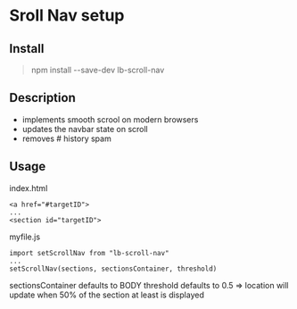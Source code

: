 # Sroll Nav setup

## Install 
>npm install --save-dev lb-scroll-nav

## Description
- implements smooth scrool on modern browsers
- updates the navbar state on scroll
- removes # history spam

## Usage
index.html
```
<a href="#targetID">
...
<section id="targetID">
```

myfile.js
```
import setScrollNav from "lb-scroll-nav"
...
setScrollNav(sections, sectionsContainer, threshold)
```
sectionsContainer defaults to BODY
threshold defaults to 0.5 => location will update when 50% of the section at least is displayed
